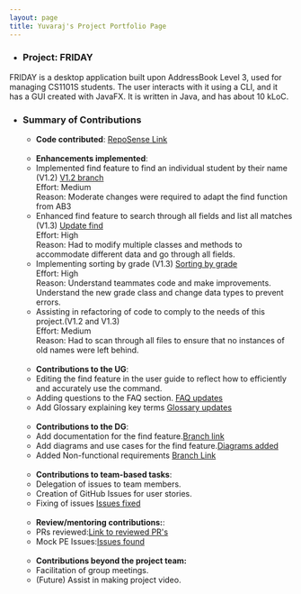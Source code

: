 ```yaml
---
layout: page
title: Yuvaraj's Project Portfolio Page
---
```


- ### Project: FRIDAY
FRIDAY is a desktop application built upon AddressBook Level 3, used for managing CS1101S students.
The user interacts with it using a CLI, and it has a GUI created with JavaFX. It is written in Java, and has about
10 kLoC.

- ### Summary of Contributions
    - **Code contributed**: [RepoSense Link](https://nus-cs2103-ay2223s1.github.io/tp-dashboard/?search=Yuvaraj0702&breakdown=true)
      <br>
      <br>
    - **Enhancements implemented**:
    - Implemented find feature to find an individual student by their name (V1.2) [V1.2 branch](https://github.com/Yuvaraj0702/tp/tree/v1.2)
      <br>Effort: Medium<br>
      Reason: Moderate changes were required to adapt the find function from AB3<br>
    - Enhanced find feature to search through all fields and list all matches (V1.3) [Update find](https://github.com/Yuvaraj0702/tp/tree/Update-find)
      <br>Effort: High<br>
      Reason: Had to modify multiple classes and methods to accommodate different data and go through all fields.<br>
    - Implementing sorting by grade (V1.3) [Sorting by grade](https://github.com/Yuvaraj0702/tp/tree/Update-find)
      <br>Effort: High<br>
      Reason: Understand teammates code and make improvements. Understand the new grade class and change data types to prevent errors.<br>
    - Assisting in refactoring of code to comply to the needs of this project.(V1.2 and V1.3)
      <br>Effort: Medium<br>
      Reason: Had to scan through all files to ensure that no instances of old names were left behind. 
      <br>
      <br>
    - **Contributions to the UG**:
    - Editing the find feature in the user guide to reflect how to efficiently and accurately use the command.
    - Adding questions to the FAQ section. [FAQ updates](https://github.com/AY2223S1-CS2103T-W15-4/tp/pull/189)
    - Add Glossary explaining key terms [Glossary updates](https://github.com/AY2223S1-CS2103T-W15-4/tp/pull/189#issue-1437330080)
      <br>
      <br>
    - **Contributions to the DG**:
    - Add documentation for the find feature.[Branch link](https://github.com/Yuvaraj0702/tp/tree/update_DG)
    - Add diagrams and use cases for the find feature.[Diagrams added](https://github.com/AY2223S1-CS2103T-W15-4/tp/pull/189/commits/90c3ee87e7db0695ca5170d04cc90fb229c59ef4)
    - Added Non-functional requirements [Branch Link](https://github.com/Yuvaraj0702/tp/tree/update_DG)
      <br>
      <br>
    - **Contributions to team-based tasks**: 
    - Delegation of issues to team members.
    - Creation of GitHub Issues for user stories.
    - Fixing of issues [Issues fixed](https://github.com/AY2223S1-CS2103T-W15-4/tp/issues?q=is%3Aissue+is%3Aclosed+assignee%3AYuvaraj0702)
      <br>
      <br>
    - **Review/mentoring contributions:**:
    - PRs reviewed:[Link to reviewed PR's](https://github.com/AY2223S1-CS2103T-W15-4/tp/pulls?q=is%3Apr+is%3Aclosed+author%3Akaij77)
    - Mock PE Issues:[Issues found](https://github.com/Yuvaraj0702/ped/issues)
      <br>
      <br>
    - **Contributions beyond the project team:**
    - Facilitation of group meetings.
    - (Future) Assist in making project video.
    